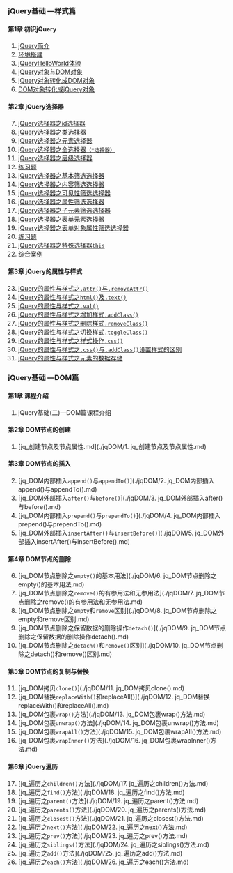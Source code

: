 
### jQuery基础 —样式篇

#### 第1章 初识jQuery

 1. [jQuery简介](./jq基础样式/1.jQuery简介.md)
 2. [环境搭建](./jq基础样式/2.环境搭建.md)
 3. [jQueryHelloWorld体验](./jq基础样式/3.jQueryHelloWorld体验.md)
 4. [jQuery对象与DOM对象](./jq基础样式/4.jQuery对象与DOM对象.md)
 5. [jQuery对象转化成DOM对象](./jq基础样式/5.jQuery对象转化成DOM对象.md)
 6. [DOM对象转化成jQuery对象](./jq基础样式/6.DOM对象转化成jQuery对象.md)

#### 第2章 jQuery选择器

 7. [jQuery选择器之id选择器](./jq基础样式/7.jQuery选择器之id选择器.md)
 8. [jQuery选择器之类选择器](./jq基础样式/8.jQuery选择器之类选择器.md)
 9. [jQuery选择器之元素选择器](./jq基础样式/9.jQuery选择器之元素选择器.md)
 10. [jQuery选择器之全选择器`（*选择器）`](./jq基础样式/10.jQuery选择器之全选择器.md)
 11. [jQuery选择器之层级选择器](./jq基础样式/11.jQuery选择器之层级选择器.md)
 12. [练习题](./jq基础样式/12.练习题.md)
 13. [jQuery选择器之基本筛选选择器](./jq基础样式/13.jQuery选择器之基本筛选选择器.md)
 14. [jQuery选择器之内容筛选选择器](./jq基础样式/14.jQuery选择器之内容筛选选择器.md)
 15. [jQuery选择器之可见性筛选选择器](./jq基础样式/15.jQuery选择器之可见性筛选选择器.md)
 16. [jQuery选择器之属性筛选选择器](./jq基础样式/16.jQuery选择器之属性筛选选择器.md)
 17. [jQuery选择器之子元素筛选选择器](./jq基础样式/17.jQuery选择器之子元素筛选选择器.md)
 18. [jQuery选择器之表单元素选择器](./jq基础样式/18.jQuery选择器之表单元素选择器.md)
 19. [jQuery选择器之表单对象属性筛选选择器](./jq基础样式/19.jQuery选择器之表单对象属性筛选选择器.md)
 20. [练习题](./jq基础样式/20.练习题.md)
 21. [jQuery选择器之特殊选择器`this`](./jq基础样式/21.jQuery选择器之特殊选择器this.md)
 22. [综合案例](./jq基础样式/22.综合案例.md)

#### 第3章 jQuery的属性与样式

 23. [jQuery的属性与样式之`.attr()`与`.removeAttr()`](./jq基础样式/23.jQuery的属性与样式之.attr()与.removeAttr().md)
 24. [jQuery的属性与样式之`html()`及`.text()`](./jq基础样式/24.jQuery的属性与样式之html()及.text().md)
 25. [jQuery的属性与样式之`.val()`](./jq基础样式/25.jQuery的属性与样式之.val().md)
 26. [jQuery的属性与样式之增加样式`.addClass()`](./jq基础样式/26.jQuery的属性与样式之增加样式.addClass().md)
 27. [jQuery的属性与样式之删除样式`.removeClass()`](./jq基础样式/27.jQuery的属性与样式之删除样式.removeClass().md)
 28. [jQuery的属性与样式之切换样式`.toggleClass()`](./jq基础样式/28.jQuery的属性与样式之切换样式.toggleClass().md)
 29. [jQuery的属性与样式之样式操作`.css()`](./jq基础样式/29.jQuery的属性与样式之样式操作.css().md)
 30. [jQuery的属性与样式之`.css()`与`.addClass()`设置样式的区别](./jq基础样式/30.jQuery的属性与样式之.css()与.addClass()设置样式的区别.md)
 31. [jQuery的属性与样式之元素的数据存储](./jq基础样式/31.jQuery的属性与样式之元素的数据存储.md)

### jQuery基础 —DOM篇

#### 第1章 课程介绍

1. jQuery基础(二)—DOM篇课程介绍

#### 第2章 DOM节点的创建

1. [jq_创建节点及节点属性.md](./jqDOM/1. jq_创建节点及节点属性.md)

#### 第3章 DOM节点的插入


2. [jq_DOM内部插入`append()`与`appendTo()`](./jqDOM/2. jq_DOM内部插入append()与appendTo().md)
3. [jq_DOM外部插入`after()`与`before()`](./jqDOM/3. jq_DOM外部插入after()与before().md)
4. [jq_DOM内部插入`prepend()`与`prependTo()`](./jqDOM/4. jq_DOM内部插入prepend()与prependTo().md)
5. [jq_DOM外部插入`insertAfter()`与`insertBefore()`](./jqDOM/5. jq_DOM外部插入insertAfter()与insertBefore().md)

#### 第4章 DOM节点的删除


6. [jq_DOM节点删除之`empty()`的基本用法](./jqDOM/6. jq_DOM节点删除之empty()的基本用法.md)
7. [jq_DOM节点删除之`remove()`的有参用法和无参用法](./jqDOM/7. jq_DOM节点删除之remove()的有参用法和无参用法.md)
8. [jq_DOM节点删除之`empty`和`remove`区别](./jqDOM/8. jq_DOM节点删除之empty和remove区别.md)
9. [jq_DOM节点删除之保留数据的删除操作`detach()`](./jqDOM/9. jq_DOM节点删除之保留数据的删除操作detach().md)
10. [jq_DOM节点删除之`detach()`和`remove()`区别](./jqDOM/10. jq_DOM节点删除之detach()和remove()区别.md)

#### 第5章 DOM节点的复制与替换


11. [jq_DOM拷贝`clone()`](./jqDOM/11. jq_DOM拷贝clone().md)
12. [jq_DOM替换`replaceWith()`和replaceAll()](./jqDOM/12. jq_DOM替换replaceWith()和replaceAll().md)
13. [jq_DOM包裹`wrap()`方法](./jqDOM/13. jq_DOM包裹wrap()方法.md)
14. [jq_DOM包裹`unwrap()`方法](./jqDOM/14. jq_DOM包裹unwrap()方法.md)
15. [jq_DOM包裹`wrapAll()`方法](./jqDOM/15. jq_DOM包裹wrapAll()方法.md)
16. [jq_DOM包裹`wrapInner()`方法](./jqDOM/16. jq_DOM包裹wrapInner()方法.md)

#### 第6章 jQuery遍历

17. [jq_遍历之`children()`方法](./jqDOM/17. jq_遍历之children()方法.md)
18. [jq_遍历之`find()`方法](./jqDOM/18. jq_遍历之find()方法.md)
19. [jq_遍历之`parent()`方法](./jqDOM/19. jq_遍历之parent()方法.md)
20. [jq_遍历之`parents()`方法](./jqDOM/20. jq_遍历之parents()方法.md)
21. [jq_遍历之`closest()`方法](./jqDOM/21. jq_遍历之closest()方法.md)
22. [jq_遍历之`next()`方法](./jqDOM/22. jq_遍历之next()方法.md)
23. [jq_遍历之`prev()`方法](./jqDOM/23. jq_遍历之prev()方法.md)
24. [jq_遍历之`siblings()`方法](./jqDOM/24. jq_遍历之siblings()方法.md)
25. [jq_遍历之`add()`方法](./jqDOM/25. jq_遍历之add()方法.md)
26. [jq_遍历之`each()`方法](./jqDOM/26. jq_遍历之each()方法.md)